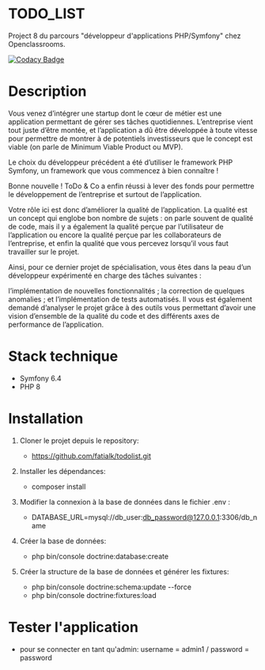 # TODO_LIST
Project 8 du parcours "développeur d'applications PHP/Symfony" chez Openclassrooms.

[![Codacy Badge](https://app.codacy.com/project/badge/Grade/353e58fd13864a4491b2589c1be5550e)](https://app.codacy.com/gh/fatialk/bilemo/dashboard?utm_source=gh&utm_medium=referral&utm_content=&utm_campaign=Badge_grade)

# Description
Vous venez d’intégrer une startup dont le cœur de métier est une application permettant de gérer ses tâches quotidiennes. L’entreprise vient tout juste d’être montée, et l’application a dû être développée à toute vitesse pour permettre de montrer à de potentiels investisseurs que le concept est viable (on parle de Minimum Viable Product ou MVP).

Le choix du développeur précédent a été d’utiliser le framework PHP Symfony, un framework que vous commencez à bien connaître !

Bonne nouvelle ! ToDo & Co a enfin réussi à lever des fonds pour permettre le développement de l’entreprise et surtout de l’application.

Votre rôle ici est donc d’améliorer la qualité de l’application. La qualité est un concept qui englobe bon nombre de sujets : on parle souvent de qualité de code, mais il y a également la qualité perçue par l’utilisateur de l’application ou encore la qualité perçue par les collaborateurs de l’entreprise, et enfin la qualité que vous percevez lorsqu’il vous faut travailler sur le projet.

Ainsi, pour ce dernier projet de spécialisation, vous êtes dans la peau d’un développeur expérimenté en charge des tâches suivantes :

l’implémentation de nouvelles fonctionnalités ;
la correction de quelques anomalies ;
et l’implémentation de tests automatisés.
Il vous est également demandé d’analyser le projet grâce à des outils vous permettant d’avoir une vision d’ensemble de la qualité du code et des différents axes de performance de l’application.

# Stack technique
   - Symfony 6.4
   - PHP 8

# Installation

1. Cloner le projet depuis le repository:

   - https://github.com/fatialk/todolist.git

2. Installer les dépendances:

   - composer install

3. Modifier la connexion à la base de données dans le fichier .env :

   - DATABASE_URL=mysql://db_user:db_password@127.0.0.1:3306/db_name

4. Créer la base de données:

   - php bin/console doctrine:database:create

5. Créer la structure de la base de données et générer les fixtures:

   - php bin/console doctrine:schema:update --force
   - php bin/console doctrine:fixtures:load

# Tester l'application

   - pour se connecter en tant qu'admin: username = admin1 / password = password




